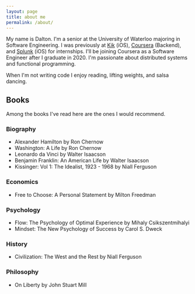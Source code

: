 ```yaml
---
layout: page
title: about me
permalink: /about/
---
```


My name is Dalton. I'm a senior at the University of Waterloo majoring in
Software Engineering. I was previously at [Kik](https://www.kik.com/) (iOS),
[Coursera](https://www.coursera.org/) (Backend), and
[Splunk](https://www.splunk.com/) (iOS) for internships. I'll be joining
Coursera as a Software Engineer after I graduate in 2020. I'm passionate
about distributed systems and functional programming.

When I'm not writing code I enjoy reading, lifting weights, and salsa dancing.

## Books
Among the books I've read here are the ones I would recommend.

### Biography
- Alexander Hamilton by Ron Chernow
- Washington: A Life by Ron Chernow
- Leonardo da Vinci by Walter Isaacson
- Benjamin Franklin: An American Life by Walter Isaacson
- Kissinger: Vol 1: The Idealist, 1923 - 1968 by Niall Ferguson

### Economics
- Free to Choose: A Personal Statement by Milton Freedman

### Psychology
- Flow: The Psychology of Optimal Experience by Mihaly Csikszentmihalyi
- Mindset: The New Psychology of Success by Carol S. Dweck

### History
- Civilization: The West and the Rest by Niall Ferguson

### Philosophy
- On Liberty by John Stuart Mill
